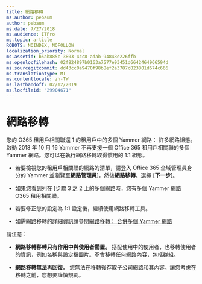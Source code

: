 ```yaml
---
title: 網路移轉
ms.author: pebaum
author: pebaum
ms.date: 7/27/2018
ms.audience: ITPro
ms.topic: article
ROBOTS: NOINDEX, NOFOLLOW
localization_priority: Normal
ms.assetid: b5ab885c-3803-4cc8-adab-94848e226ffb
ms.openlocfilehash: 02f824897b0163a7577e93451d6642464966594d
ms.sourcegitcommit: dd43cc0a9470f98b8ef2a3787c823801d674c666
ms.translationtype: MT
ms.contentlocale: zh-TW
ms.lasthandoff: 02/12/2019
ms.locfileid: "29904671"
---
```

# <a name="network-migration"></a>網路移轉

您的 O365 租用戶相關聯還 1 的租用戶中的多個 Yammer 網路： 許多網路組態。啟動 2018 年 10 月 16 Yammer 不再支援一個 Office 365 租用戶相關聯的多個 Yammer 網路。您可以在執行網路移轉取得慣用的 1:1 組態。
  
- 若要檢視您的租用戶相關聯的網路的清單，請登入 Office 365 全域管理員身分的 Yammer 並瀏覽至**網路管理員**]，然後**網路移轉**。選擇 [**下一步**]。
    
- 如果您看到列在 [步驟 3 之 2 上的多個網路時，您有多個 Yammer 網路 O365 租用相關聯。
    
- 若要修正您的設定為 1:1 設定後，繼續使用網路移轉工具。
    
- 如需網路移轉的詳細資訊請參閱[網路移轉： 合併多個 Yammer 網路](https://support.office.com/article/a22c1b20-9231-4ce2-a916-392b1056d002)
    
請注意：
  
- **網路移轉移轉只有作用中與使用者擱置。** 搭配使用中的使用者，也移轉使用者的資訊，例如名稱與設定檔圖片。不會移轉任何網路內容，包括群組。 
    
- **網路移轉無法再回復。** 您無法在移轉後存取子公司網路和其內容。讓您考慮在移轉之前，您想要謹慎規劃。 
    

